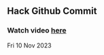 
 ## Hack Github Commit 
 ### Watch video <a href="https://www.youtube.com">here</a> 
 Fri 10 Nov 2023 
